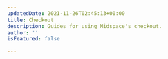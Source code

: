 ```yaml
---
updatedDate: 2021-11-26T02:45:13+00:00
title: Checkout
description: Guides for using Midspace's checkout.
author: ''
isFeatured: false

---
```

